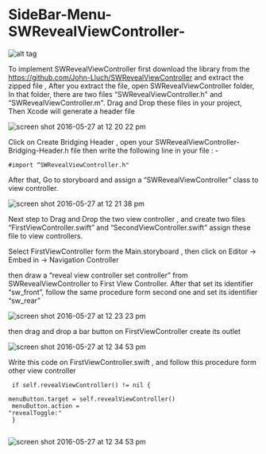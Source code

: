 # SideBar-Menu-SWRevealViewController-

![alt tag](https://cloud.githubusercontent.com/assets/19264044/15501777/f0d90ee2-21cc-11e6-8c23-e29877d52987.png)

To implement SWRevealViewController first download the library from the https://github.com/John-Lluch/SWRevealViewController and extract the zipped file , After you extract the file, open SWRevealViewController folder, In that folder, there are two files “SWRevealViewController.h" and “SWRevealViewController.m". Drag and Drop these files in your project, Then Xcode will generate a header file

![screen shot 2016-05-27 at 12 20 22 pm](https://cloud.githubusercontent.com/assets/19264044/15600787/c8a2e396-2409-11e6-9be7-94cd44a65c93.png)

Click on Create Bridging Header , open your SWRevealViewController-Bridging-Header.h file then write the following line in your file : -

<code>#import “SWRevealViewController.h" </code>


After that, Go to storyboard and assign a “SWRevealViewController” class to view controller.

![screen shot 2016-05-27 at 12 21 38 pm](https://cloud.githubusercontent.com/assets/19264044/15600877/68418628-240a-11e6-90e5-cccfe46f9e49.png)



Next step to Drag and Drop the two view controller , and create two files “FirstViewController.swift” and “SecondViewController.swift” assign these file to view controllers.



Select FirstViewController form the Main.storyboard , then click on Editor -> Embed in -> Navigation Controller



then draw a “reveal view controller set controller” from SWRevealViewController to First View Controller. After that set its identifier “sw_front”, follow the same procedure form second one and set its identifier “sw_rear”



![screen shot 2016-05-27 at 12 23 23 pm](https://cloud.githubusercontent.com/assets/19264044/15601501/561eaa68-240d-11e6-8d42-abfa8953546a.png)


then  drag and drop a bar button on FirstViewController create its outlet 

![screen shot 2016-05-27 at 12 34 53 pm](https://cloud.githubusercontent.com/assets/19264044/15601209/06ef8efe-240c-11e6-93c1-89b8c8c56152.png)



Write this code on FirstViewController.swift , and follow this procedure form other view controller


<code> if self.revealViewController() != nil { <br/>
            menuButton.target = self.revealViewController()<br/>
            menuButton.action = "revealToggle:"<br/>
  }<br/>
  </code>




![screen shot 2016-05-27 at 12 34 53 pm](https://cloud.githubusercontent.com/assets/19264044/15501778/f199bf7a-21cc-11e6-8ce3-76b0ed39431c.png)

